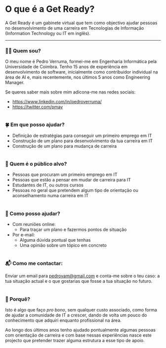 
# O que é a Get Ready?
A Get Ready é um gabinete virtual que tem como objectivo ajudar pessoas no desenvolvimento de uma carreira em Tecnologias de Informação (Information Technology ou IT em inglês).

---

### 🧑‍💻 Quem sou?
O meu nome é Pedro Verruma, formei-me em Engenharia Informática pela Universidade de Coimbra. Tenho 15 anos de experiência em desenvolvimento de software, inicialmente como contribuidor individual na área de AI e, mais recentemente, nos últimos 5 anos como Engineering Manager.

Se queres saber mais sobre mim adicona-me nas redes sociais:
- https://www.linkedin.com/in/pedroverruma/
- https://twitter.com/pmav

#

### 🍀 Em que posso ajudar?
- Definição de estratégias para conseguir um primeiro emprego em IT
- Construção de um plano para desenvolvimento da tua carreira em IT
- Construção de um plano para mudança de carreira

#

### 🎯 Quem é o público alvo?
- Pessoas que procuram um primeiro emprego em IT
- Pessoas que estão a pensar em mudar de carreira para IT
- Estudantes de IT, ou outros cursos
- Pessoas no geral que pretendem algum tipo de orientação ou aconselhamento numa carreira em IT

#

### 📃 Como posso ajudar?
- Com reuniões online:
    - Para traçar um plano e fazermos pontos de situação
- Por e-mail:
    - Alguma dúvida pontual que tenhas
    - Uma opinião sobre um tópico em concreto

#

### 📬 Como me contactar:
Enviar um email para pedrovam@gmail.com e conta-me sobre o teu caso: a tua situação actual e o que gostarias que fosse a tua situação no futuro.

#

### 🤔 Porquê?
Isto é algo que faço _pro bono_, sem qualquer custo associado, como forma de ajudar a comunidade de IT a crescer, dando de volta um pouco do conhecimento que adquiri enquanto profissional na área.

Ao longo dos últimos anos tenho ajudado pontualmente algumas pessoas com orientação de carreira e com base nessas experiências nasce este projecto que pretender trazer alguma estrutura a esse tipo de apoio.